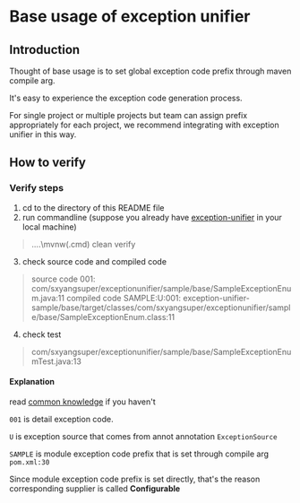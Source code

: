 # Base usage of exception unifier
## Introduction
Thought of base usage is to set global exception code prefix through maven compile arg.

It's easy to experience the exception code generation process.

For single project or multiple projects but team can assign prefix appropriately for each project, we recommend integrating with exception unifier in this way.
## How to verify
### Verify steps
1. cd to the directory of this README file
2. run commandline (suppose you already have [exception-unifier](https://github.com/sxyang-super/exception-unifier) in your local machine)
> ..\..\mvnw(.cmd) clean verify
3. check source code and compiled code
> source code 001: com/sxyangsuper/exceptionunifier/sample/base/SampleExceptionEnum.java:11
> compiled code SAMPLE:U:001: exception-unifier-sample/base/target/classes/com/sxyangsuper/exceptionunifier/sample/base/SampleExceptionEnum.class:11
4. check test 
> com/sxyangsuper/exceptionunifier/sample/base/SampleExceptionEnumTest.java:13
#### Explanation
read [common knowledge](../READNE.md:6) if you haven't

`001` is detail exception code.

`U` is exception source that comes from annot annotation `ExceptionSource`

`SAMPLE` is module exception code prefix that is set through compile arg `pom.xml:30`

Since module exception code prefix is set directly, that's the reason corresponding supplier is called **Configurable**
